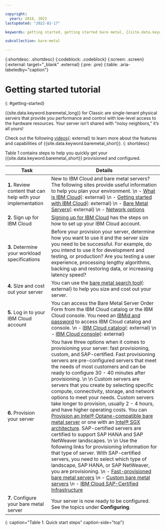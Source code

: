 ```yaml
---

copyright:
  years: 2018, 2022
lastupdated: "2022-02-17"

keywords: getting started, getting started bare metal, {{site.data.keyword.cloud}}, {{site.data.keyword.cloud_notm}}, bare metal

subcollection: bare-metal

---
```


{:shortdesc: .shortdesc}
{:codeblock: .codeblock}
{:screen: .screen}
{:external: target="_blank" .external}
{:pre: .pre}
{:table: .aria-labeledby="caption"}

# Getting started tutorial
{: #getting-started}

{{site.data.keyword.baremetal_long}} for Classic are single-tenant physical servers that provide you performance and control with low-level access to the hardware resources. Your server isn’t shared with “noisy neighbors,” it’s all yours!

Check out the following [videos](https://www.ibm.com/demos/?search=bare%20metal){: external} to learn more about the features and capabilities of {{site.data.keyword.baremetal_short}}.
{: shortdesc} 

Table 1 contains steps to help you quickly get your {{site.data.keyword.baremetal_short}} provisioned and configured.

| Task | Details |
|------|------|
| **1.** Review content that can help with your implementation | New to IBM Cloud and bare metal servers? The following sites provide useful information to help you plan your environment.  \n - [What is IBM Cloud](https://www.ibm.com/cloud){: external}  \n - [Getting started with IBM Cloud](https://ibm.com/cloud/get-started){: external}  \n - [Bare Metal Servers](https://www.ibm.com/cloud/bare-metal-servers){: external}  \n - [Network options](/docs/bare-metal?topic=bare-metal-network-options) |
| **2.** Sign up for IBM Cloud | [Signing up for IBM Cloud](/docs/account?topic=account-signup#signing-up-for-ibm-cloud) has the steps on how to set up your IBM Cloud account. |
| **3.** Determine your workload specifications | Before your provision your server, determine how you want to use it and the server size you need to be successful. For example, do you intend to use it for development and testing, or production? Are you testing a user experience, processing lengthy algorithms, backing up and restoring data, or increasing latency speed? |
| **4.** Size and cost out your server | You can use the [bare metal search tool](https://cloud.ibm.com/gen1/infrastructure/provision/bm){: external} to help you size and cost out your server. |
| **5.** Log in to your IBM Cloud account | You can access the Bare Metal Server Order Form from the IBM Cloud catalog or the IBM Cloud console. You need an [IBMid and password](/docs/account?topic=account-account-getting-started#getting-started) to access IBM Cloud catalog and console.  \n - [IBM Cloud catalog](https://cloud.ibm.com/catalog){: external}  \n - [IBM Cloud console](https://cloud.ibm.com/){: external}
| **6.** Provision your server | You have three options when it comes to provisioning your server: fast provisioning, custom, and SAP-certified. Fast provisioning servers are pre-configured servers that meet the needs of most customers and can be ready to configure 30 - 40 minutes after provisioning.  \n  \n Custom servers are servers that you create by selecting specific compute, connectivity, storage, and network options to meet your needs. Custom servers take longer to provision, usually 2 - 4 hours, and have higher operating costs. You can [Provision an Intel&reg; Optane-compatible bare metal server](/docs/bare-metal?topic=bare-metal-bm-provision-optane-server) or one with an [Intel&reg; SGX architecture](/docs/bare-metal?topic=bare-metal-bm-server-provision-sgx). SAP-certified servers are certified to support SAP HANA and SAP NetWeaver landscapes.  \n  \n Use the following links for provisioning information for that type of server. With SAP-certified servers, you need to select which type of landscape, SAP HANA, or SAP NetWeaver, you are provisioning.  \n - [Fast-provisioned bare metal servers](/docs/bare-metal?topic=bare-metal-bm-select-popular-servers)  \n - [Custom bare metal servers](/docs/bare-metal?topic=bare-metal-ordering-baremetal-server)  \n - [IBM Cloud SAP-Certified Infrastructure](/docs/bare-metal?topic=bare-metal-sap-cert-infrastructure) |
| **7.** Configure your bare metal server | Your server is now ready to be configured. See the topics under **Configuring**. |
{: caption="Table 1. Quick start steps" caption-side="top"}
  
